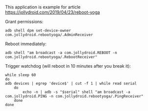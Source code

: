 This application is example for article
https://jollydroid.com/2019/04/23/reboot-yoga

Grant permissions:

```
adb shell dpm set-device-owner com.jollydroid.rebootyoga/.AdminReceiver
```

Reboot immediately:

```
adb shell "am broadcast -a com.jollydroid.REBOOT -n com.jollydroid.rebootyoga/.RebootReceiver"
```

Trigger watchdog (will reboot in 10 minutes after you break it):

```
while sleep 60
do
adb devices | egrep 'device$' | cut -f 1 | while read serial
    do
        echo -n | adb -s "$serial" shell "am broadcast -a com.jollydroid.PING -n com.jollydroid.rebootyoga/.PingReceiver"
    done
done
```

